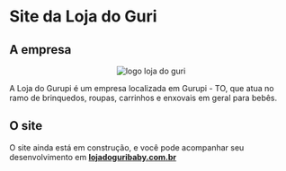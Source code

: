# Site da Loja do Guri

## A empresa

<center><img src="https://lojadoguribaby.com.br/imagens/logo-pq.png" alt="logo loja do guri"></center>

A Loja do Gurupi é um empresa localizada em Gurupi - TO, que atua no ramo de brinquedos, roupas, carrinhos e enxovais em geral para bebês.

## O site

O site ainda está em construção, e você pode acompanhar seu desenvolvimento em **[lojadoguribaby.com.br](https://lojadoguribaby.com.br)**
